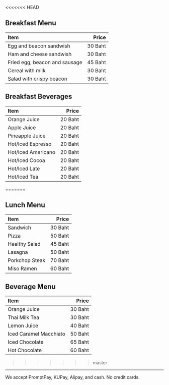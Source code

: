 <<<<<<< HEAD
## Breakfast Menu

| Item                          |   Price |
| :---------------------------- | ------: |
| Egg and beacon sandwish       | 30 Baht |
| Ham and cheese sandwish       | 30 Baht |
| Fried egg, beacon and sausage | 45 Baht |
| Cereal with milk              | 30 Baht |
| Salad with crispy beacon      | 30 Baht |

## Breakfast Beverages

| Item               |   Price |
| :----------------- | ------: |
| Orange Juice       | 20 Baht |
| Apple Juice        | 20 Baht |
| Pineapple Juice    | 20 Baht |
| Hot/Iced Espresso  | 20 Baht |
| Hot/Iced Americano | 20 Baht |
| Hot/Iced Cocoa     | 20 Baht |
| Hot/Iced Late      | 20 Baht |
| Hot/Iced Tea       | 20 Baht |
=======
## Lunch Menu

| Item                                   | Price |
|:---------------------------------------|------:|
| Sandwich                               |  30 Baht  |
| Pizza                                  |  50 Baht  |
| Healthy Salad                          |  45 Baht  |
| Lasagna                                |  50 Baht  |
| Porkchop Steak                         |  70 Baht  |
| Miso Ramen                             |  60 Baht  |

## Beverage Menu

| Item                                   | Price |
|:---------------------------------------|------:|
| Orange Juice                           |  30 Baht  |
| Thai Milk Tea                          |  30 Baht  |
| Lemon Juice                            |  40 Baht  |
| Iced Caramel Macchiato                 |  50 Baht  |
| Iced Chocolate                         |  65 Baht  |
| Hot Chocolate                          |  60 Baht  |
>>>>>>> master

---

We accept PromptPay, KUPay, Alipay, and cash. No credit cards.
